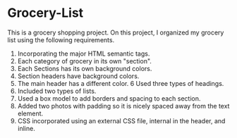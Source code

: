 # Grocery-List
This is a grocery shopping project. On this project, I organized my grocery list using the following requirements.

1. Incorporating the major HTML semantic tags.
2. Each category of grocery in its own "section".
3. Each Sections has its own background colors.
4. Section headers have background colors.
5. The main header has a different color.
6 Used three types of headings.
7. Included two types of lists.
8. Used a box model to add borders and spacing to each section.
9. Added two photos with padding so it is nicely spaced away from the text element.
10. CSS incorporated using an external CSS file, internal in the header, and inline. 
